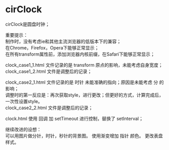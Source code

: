 ﻿# cirClock
cirClock是圆盘时钟；

重要提示：<br>
制作时，没有考虑ie和其他主流浏览器的低版本下的兼容；<br>
在Chrome，Firefox，Opera下能够正常显示；<br>
在所有transform属性前，添加浏览器内核前缀，在Safari下能够正常显示；<br>

clock_case1_1.html 文件记录的是 transform 原点的影响，未能考虑自身宽度；<br>
clock_case1_2.html 文件是调整后的记录；

clock_case2_1.html 文件记录的是 时针 未能准确的指向；原因是未能考虑 分 的影响；<br>
调整时的第一反应是：再次获取style，进行更改；但更好的方式，计算完成后，一次性设置style。<br>
clock_case2_2.html 文件是调整后的记录；

clock.html 使用 回调 加 setTimeout 进行控制，替换了 setInterval；

继续改进的设想：<br>
可以用图片做分针，时针，秒针的背景图。
使用渐变增加 指针 颜色。
更改表盘样式。